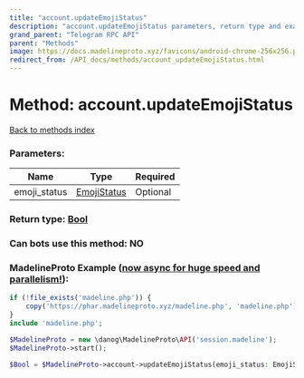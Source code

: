 ```yaml
---
title: "account.updateEmojiStatus"
description: "account.updateEmojiStatus parameters, return type and example"
grand_parent: "Telegram RPC API"
parent: "Methods"
image: https://docs.madelineproto.xyz/favicons/android-chrome-256x256.png
redirect_from: /API_docs/methods/account_updateEmojiStatus.html
---
```

# Method: account.updateEmojiStatus
[Back to methods index](index.html)



### Parameters:

| Name     |    Type       | Required |
|----------|---------------|----------|
|emoji\_status|[EmojiStatus](/API_docs/types/EmojiStatus.html) | Optional|


### Return type: [Bool](/API_docs/types/Bool.html)

### Can bots use this method: **NO**


### MadelineProto Example ([now async for huge speed and parallelism!](https://docs.madelineproto.xyz/docs/ASYNC.html)):


```php
if (!file_exists('madeline.php')) {
    copy('https://phar.madelineproto.xyz/madeline.php', 'madeline.php');
}
include 'madeline.php';

$MadelineProto = new \danog\MadelineProto\API('session.madeline');
$MadelineProto->start();

$Bool = $MadelineProto->account->updateEmojiStatus(emoji_status: EmojiStatus, );
```

